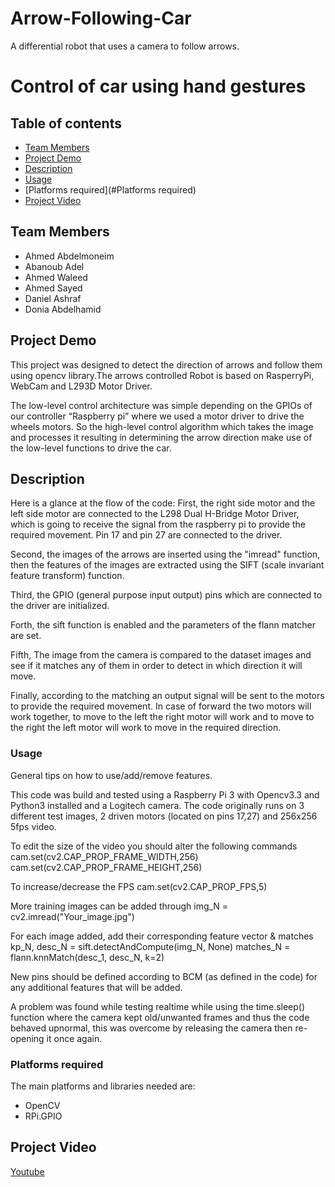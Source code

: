 # Arrow-Following-Car
A differential robot that uses a camera to follow arrows.

# Control of car using hand gestures

## Table of contents
- [Team Members](#team-members)
- [Project Demo](#project-demo)
- [Description](#description)
- [Usage](#usage)
- [Platforms required](#Platforms required)
- [Project Video](#project-video)


## Team Members
- Ahmed Abdelmoneim
- Abanoub Adel
- Ahmed Waleed
- Ahmed Sayed
- Daniel Ashraf
- Donia Abdelhamid


## Project Demo
This project was designed to detect the direction of arrows and follow them using opencv library.The arrows controlled Robot is based on RasperryPi, WebCam and L293D Motor Driver. 

The low-level control architecture was simple depending on the GPIOs of our controller “Raspberry pi” where we used a motor driver to drive the wheels motors.
So the high-level control algorithm which takes the image and processes it resulting in determining the arrow direction make use of the low-level functions to drive the car.

## Description
Here is a glance at the flow of the code:
First, the right side motor and the left side motor are connected to the L298 Dual H-Bridge Motor Driver,
which is going to receive the signal from the raspberry pi to provide the required movement. Pin 17 and pin 27 are connected to the driver.

Second, the images of the arrows are inserted using the "imread" function, then the features of the images are extracted using the SIFT (scale invariant feature transform) function.

Third, the GPIO (general purpose input output) pins which are connected to the driver are initialized.

Forth, the sift function is enabled and the parameters of the flann matcher are set.

Fifth, The image from the camera is compared to the dataset images and see if it matches any of them in order to detect in which direction it will move.
 
Finally, according to the matching an output signal will be sent to the motors to provide the required movement. In case of forward the two motors will work together,
 to move to the left the right motor will work and to move to the right the left motor will work to move in the required direction. 


### Usage
 General tips on how to use/add/remove features.

This code was build and tested using a Raspberry Pi 3 with Opencv3.3 and Python3 installed and a Logitech camera. 
The code originally runs on 3 different test images, 2 driven motors (located on pins 17,27) and 256x256 5fps video.

To edit the size of the video you should alter the following commands
	cam.set(cv2.CAP_PROP_FRAME_WIDTH,256)
	cam.set(cv2.CAP_PROP_FRAME_HEIGHT,256)
  

To increase/decrease the FPS
	cam.set(cv2.CAP_PROP_FPS,5)

More training images can be added through
	img_N = cv2.imread("Your_image.jpg")

For each image added, add their corresponding feature vector & matches
	kp_N, desc_N = sift.detectAndCompute(img_N, None)
	matches_N = flann.knnMatch(desc_1, desc_N, k=2)


New pins should be defined according to BCM (as defined in the code) for any additional features that will be added.

A problem was found while testing realtime while using the time.sleep() function where the camera kept old/unwanted frames and thus the code behaved upnormal,
this was overcome by releasing the camera then re-opening it once again.





### Platforms required

The main platforms and libraries needed are:
 - OpenCV
 - RPi.GPIO
 

## Project Video
[Youtube](https://www.youtube.com/watch?v=Mj8o48O8rrs&feature=youtu.be)

